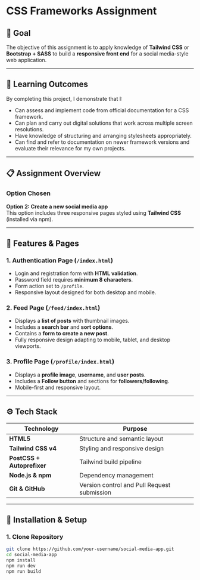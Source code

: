 # CSS Frameworks Assignment

## 🎯 Goal

The objective of this assignment is to apply knowledge of **Tailwind CSS** or **Bootstrap + SASS** to build a **responsive front end** for a social media-style web application.

---

## 🧠 Learning Outcomes

By completing this project, I demonstrate that I:

- Can assess and implement code from official documentation for a CSS framework.
- Can plan and carry out digital solutions that work across multiple screen resolutions.
- Have knowledge of structuring and arranging stylesheets appropriately.
- Can find and refer to documentation on newer framework versions and evaluate their relevance for my own projects.

---

## 📋 Assignment Overview

### Option Chosen

**Option 2: Create a new social media app**  
This option includes three responsive pages styled using **Tailwind CSS** (installed via npm).

---

## 🧩 Features & Pages

### 1. Authentication Page (`/index.html`)

- Login and registration form with **HTML validation**.
- Password field requires **minimum 8 characters**.
- Form action set to `/profile`.
- Responsive layout designed for both desktop and mobile.

### 2. Feed Page (`/feed/index.html`)

- Displays a **list of posts** with thumbnail images.
- Includes a **search bar** and **sort options**.
- Contains a **form to create a new post**.
- Fully responsive design adapting to mobile, tablet, and desktop viewports.

### 3. Profile Page (`/profile/index.html`)

- Displays a **profile image**, **username**, and **user posts**.
- Includes a **Follow button** and sections for **followers/following**.
- Mobile-first and responsive layout.

---

## ⚙️ Tech Stack

| Technology                 | Purpose                                     |
| -------------------------- | ------------------------------------------- |
| **HTML5**                  | Structure and semantic layout               |
| **Tailwind CSS v4**        | Styling and responsive design               |
| **PostCSS + Autoprefixer** | Tailwind build pipeline                     |
| **Node.js & npm**          | Dependency management                       |
| **Git & GitHub**           | Version control and Pull Request submission |

---

## 🧰 Installation & Setup

### 1. Clone Repository

```bash
git clone https://github.com/your-username/social-media-app.git
cd social-media-app
npm install
npm run dev
npm run build
```
